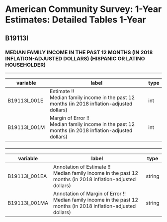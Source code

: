 # American Community Survey: 1-Year Estimates: Detailed Tables 1-Year

## B19113I

### MEDIAN FAMILY INCOME IN THE PAST 12 MONTHS (IN 2018 INFLATION-ADJUSTED DOLLARS) (HISPANIC OR LATINO HOUSEHOLDER)

___

| variable | label | type |
| ----- | ----- | ----- |
| B19113I_001E | Estimate !!<br>Median family income in the past 12 months (in 2018 inflation-adjusted dollars) | int |
| B19113I_001M | Margin of Error !!<br>Median family income in the past 12 months (in 2018 inflation-adjusted dollars) | int |
### 

___

| variable | label | type |
| ----- | ----- | ----- |
| B19113I_001EA | Annotation of Estimate !!<br>Median family income in the past 12 months (in 2018 inflation-adjusted dollars) | string |
| B19113I_001MA | Annotation of Margin of Error !!<br>Median family income in the past 12 months (in 2018 inflation-adjusted dollars) | string |

